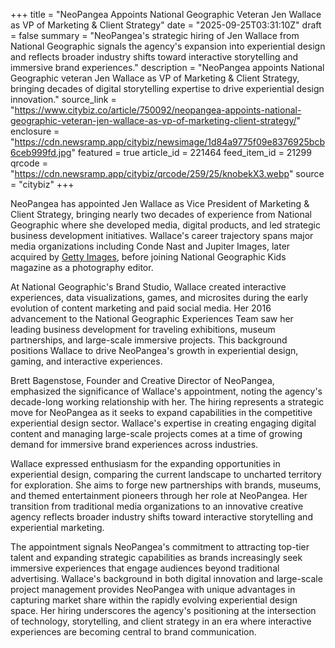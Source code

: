 +++
title = "NeoPangea Appoints National Geographic Veteran Jen Wallace as VP of Marketing & Client Strategy"
date = "2025-09-25T03:31:10Z"
draft = false
summary = "NeoPangea's strategic hiring of Jen Wallace from National Geographic signals the agency's expansion into experiential design and reflects broader industry shifts toward interactive storytelling and immersive brand experiences."
description = "NeoPangea appoints National Geographic veteran Jen Wallace as VP of Marketing & Client Strategy, bringing decades of digital storytelling expertise to drive experiential design innovation."
source_link = "https://www.citybiz.co/article/750092/neopangea-appoints-national-geographic-veteran-jen-wallace-as-vp-of-marketing-client-strategy/"
enclosure = "https://cdn.newsramp.app/citybiz/newsimage/1d84a9775f09e8376925bcb6ceb999fd.jpg"
featured = true
article_id = 221464
feed_item_id = 21299
qrcode = "https://cdn.newsramp.app/citybiz/qrcode/259/25/knobekX3.webp"
source = "citybiz"
+++

<p>NeoPangea has appointed Jen Wallace as Vice President of Marketing & Client Strategy, bringing nearly two decades of experience from National Geographic where she developed media, digital products, and led strategic business development initiatives. Wallace's career trajectory spans major media organizations including Conde Nast and Jupiter Images, later acquired by <a href="https://www.gettyimages.com" rel="nofollow" target="_blank">Getty Images</a>, before joining National Geographic Kids magazine as a photography editor.</p><p>At National Geographic's Brand Studio, Wallace created interactive experiences, data visualizations, games, and microsites during the early evolution of content marketing and paid social media. Her 2016 advancement to the National Geographic Experiences Team saw her leading business development for traveling exhibitions, museum partnerships, and large-scale immersive projects. This background positions Wallace to drive NeoPangea's growth in experiential design, gaming, and interactive experiences.</p><p>Brett Bagenstose, Founder and Creative Director of NeoPangea, emphasized the significance of Wallace's appointment, noting the agency's decade-long working relationship with her. The hiring represents a strategic move for NeoPangea as it seeks to expand capabilities in the competitive experiential design sector. Wallace's expertise in creating engaging digital content and managing large-scale projects comes at a time of growing demand for immersive brand experiences across industries.</p><p>Wallace expressed enthusiasm for the expanding opportunities in experiential design, comparing the current landscape to uncharted territory for exploration. She aims to forge new partnerships with brands, museums, and themed entertainment pioneers through her role at NeoPangea. Her transition from traditional media organizations to an innovative creative agency reflects broader industry shifts toward interactive storytelling and experiential marketing.</p><p>The appointment signals NeoPangea's commitment to attracting top-tier talent and expanding strategic capabilities as brands increasingly seek immersive experiences that engage audiences beyond traditional advertising. Wallace's background in both digital innovation and large-scale project management provides NeoPangea with unique advantages in capturing market share within the rapidly evolving experiential design space. Her hiring underscores the agency's positioning at the intersection of technology, storytelling, and client strategy in an era where interactive experiences are becoming central to brand communication.</p>